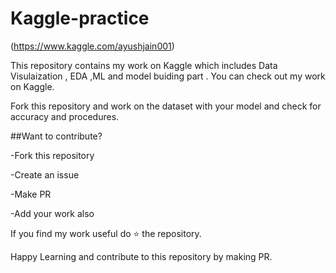 # Kaggle-practice
(https://www.kaggle.com/ayushjain001)

This repository contains my work on Kaggle which includes Data Visulaization , EDA ,ML and model buiding part . You can check out my work on Kaggle.

Fork this repository and work on the dataset with your model and check for accuracy and procedures.

##Want to contribute?

-Fork this repository

-Create an issue 

-Make PR

-Add your work also


If you find my work useful do ⭐ the repository.

Happy Learning and contribute to this repository by making PR.

